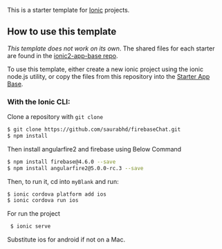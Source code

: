 This is a starter template for [Ionic](http://ionicframework.com/docs/) projects.

## How to use this template

*This template does not work on its own*. The shared files for each starter are found in the [ionic2-app-base repo](https://github.com/ionic-team/ionic2-app-base).

To use this template, either create a new ionic project using the ionic node.js utility, or copy the files from this repository into the [Starter App Base](https://github.com/ionic-team/ionic2-app-base).

### With the Ionic CLI:

Clone a repository with `git clone `

```bash
$ git clone https://github.com/saurabhd/firebaseChat.git
$ npm install
```
Then install angularfire2 and firebase using Below Command

```bash
$ npm install firebase@4.6.0 --save
$ npm install angularfire2@5.0.0-rc.3 --save

```
Then, to run it, cd into `myBlank` and run:

```bash
$ ionic cordova platform add ios
$ ionic cordova run ios
```
For run the project

```bash
 $ ionic serve
```
Substitute ios for android if not on a Mac.
